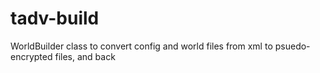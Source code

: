# tadv-build
WorldBuilder class to convert config and world files from xml to psuedo-encrypted files, and back
